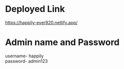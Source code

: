 # Deployed Link
https://happily-ever920.netlify.app/

# Admin name and Password 
username- happily <br />
password- admin123 <br />


